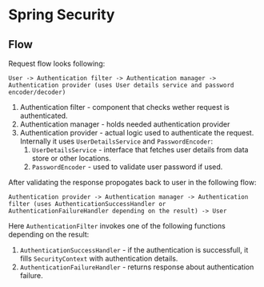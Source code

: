 # Spring Security
## Flow
Request flow looks following:

`User -> Authentication filter -> Authentication manager -> Authentication provider (uses User details service and password encoder/decoder)`

1. Authentication filter - component that checks wether request is authenticated.
2. Authentication manager - holds needed authentication provider
3. Authentication provider - actual logic used to authenticate the request. Internally it uses `UserDetailsService` and `PasswordEncoder`:
    1. `UserDetailsService` - interface that fetches user details from data store or other locations.
    2. `PasswordEncoder` - used to validate user password if used.

After validating the response propogates back to user in the following flow:

`Authentication provider -> Authentication manager -> Authentication filter (uses AuthenticationSuccessHandler or AuthenticationFailureHandler depending on the result) -> User`

Here `AuthenticationFilter` invokes one of the following functions depending on the result:
1. `AuthenticationSuccessHandler` - if the authentication is successfull, it fills `SecurityContext` with authentication details.
2. `AuthenticationFailureHandler` - returns response about authentication failure.
